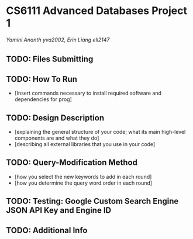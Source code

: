 # CS6111 Advanced Databases Project 1
###### Yamini Ananth yva2002, Erin Liang ell2147

## TODO: Files Submitting

## TODO: How To Run
- [Insert commands necessary to install required software and dependencies for prog]

## TODO: Design Description
- [explaining the general structure of your code; what its main high-level components are and what they do]
- [describing all external libraries that you use in your code]

## TODO: Query-Modification Method
- [how you select the new keywords to add in each round]
- [how you determine the query word order in each round]

## TODO: Testing: Google Custom Search Engine JSON API Key and Engine ID

## TODO: Additional Info
